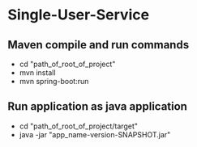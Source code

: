 # Single-User-Service
## Maven compile and run commands
- cd "path_of_root_of_project"
- mvn install
- mvn spring-boot:run

## Run application as java application
- cd "path_of_root_of_project/target"
- java -jar "app_name-version-SNAPSHOT.jar"